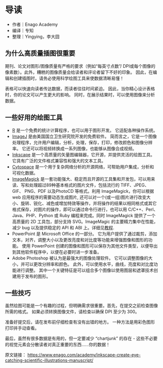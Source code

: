 # 导读

- 作者｜Enago Academy
- 编译｜专知
- 整理｜Yingying，李大囧

## 为什么高质量插图很重要

期刊、论文对图形/图像质量有严格的要求（例如“每英寸点数”/ DPI或每个图像的像素数）。此外，糟糕的图像质量会给读者和评论者留下不好的印象。 因此，在编辑和创建插图时，请务必使用科学绘图工具来使数据清晰易懂！

表格可以快速向读者传达数据，而读者往往时间紧迫。 因此，当你精心设计表格时，你的论文可以产生更大的影响。 同时，在展示结果时，可以使用图像来分析数据。

## 一些好用的绘图工具

- [R](https://www.r-project.org/) 是一个免费的统计计算程序，也可以用于图形开发。 它适配各种操作系统。
- [ImageJ](https://imagej.nih.gov/ij/) 是由美国国立卫生研究院开发的免费软件。 简而言之，它是一个图像处理程序，允许用户编辑，分析，处理，保存，打印，修改颜色和图像分辨率。 它还可以将视频转换成一系列图像，也能够从图像合成视频。
- [Inkscape](https://inkscape.org/en/) 是一个高质量的矢量图编辑器，它开源，并提供灵活的绘图工具。 它具有广泛的文件格式兼容性和强大的文本工具。
- [Cytospace](http://www.cytoscape.org/) 是一个用于复杂网络分析的开源网络，可帮助用户集成，分析和可视化数据。
- [ImageMagick](https://www.imagemagick.org/script/index.php) 是一套功能强大、稳定而且开源的工具集和开发包，可以用来读、写和处理超过89种基本格式的图片文件，包括流行的 TIFF、JPEG、GIF、 PNG、PDF 以及PhotoCD 等格式。利用 ImageMagick，你可以根据 web 应用程序的需要动态生成图片, 还可以对一个(或一组)图片进行改变大小、旋转、锐化、减色或增加特效等操作，并将操作的结果以相同格式或其它格式保存，对图片的操作，即可以通过命令行进行，也可以用 C/C++、Perl、Java、PHP、Python 或 Ruby 编程来完成。同时 ImageMagick 提供了一个高质量的 2D 工具包，部分支持 SVG。ImageMagic 的主要精力集中在性能，减少 bug 以及提供稳定的 API 和 ABI 上。详细见[教程](https://www.w3cschool.cn/imagemagick_use/).
- PowerPoint 是 Microsoft Office 的一部分。 它为用户提供了通过裁剪，添加文本，对齐，调整大小以及更改亮度和对比度等功能来增强图像和图形的功能。 使用 PowerPoint 创建的图像和图形可以保存为其他文件类型，以便导出到其他软件程序中，以便在必要时进一步准备。
- Adobe Photoshop 被认为是最强大的图像处理软件。 它可以调整图像的大小，并可以更改分辨率和颜色。 此外，可以使用水平，曲线，亮度和对比度功能进行调整。 其中一个关键特征是可以组合多个图像以使用图层和遮罩技术创建用于发布的图形。

## 一些技巧

虽然绘图可能是一个有趣的过程，但明确需求很重要。首先，在提交之前检查图像所需的格式。 如果必须转换图像文件，请检查以确保 DPI 至少为 300。

 准备好提交后，请在发布前仔细检查有没有出错的地方。 一种方法是用彩色图形打印并手动查看。

最后，虽然有很多数据是有用的，但一定要减少 “chartjunk” 的存在 - 这些不必要的视觉元素会分散读者对真正重要的东西......你的数据！

原文链接：
https://www.enago.com/academy/inkscape-create-eye-catching-scientific-illustrations-manuscript/